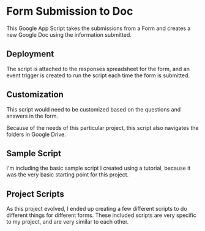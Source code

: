 # Form Submission to Doc

This Google App Script takes the submissions from a Form and creates a new Google Doc using the information submitted.

## Deployment

The script is attached to the responses spreadsheet for the form, and an event trigger is created to run the script each time the form is submitted.

## Customization

This script would need to be customized based on the questions and answers in the form.

Because of the needs of this particular project, this script also navigates the folders in Google Drive.

## Sample Script

I'm including the basic sample script I created using a tutorial, because it was the very basic starting point for this project.

## Project Scripts

As this project evolved, I ended up creating a few different scripts to do different things for different forms. These included scripts are very specific to my project, and are very similar to each other.
